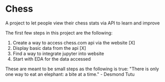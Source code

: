 # Chess
A project to let people view their chess stats via API to learn and improve


The first few steps in this project are the following:
1. Create a way to access chess.com api via the website [X]
2. Display basic data from the api [X]
3. Find a way to integrate jupyter into website
4. Start with EDA for the data accessed

These are meant to be small steps as the following is true:
"There is only one way to eat an elephant: a bite at a time." - Desmond Tutu